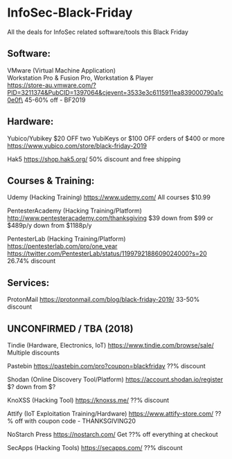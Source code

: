 # InfoSec-Black-Friday
All the deals for InfoSec related software/tools this Black Friday

## Software:

VMware (Virtual Machine Application)\
Workstation Pro & Fusion Pro, Workstation & Player\
https://store-au.vmware.com/?PID=3211374&PubCID=1397064&cjevent=3533e3c6115911ea839000790a1c0e0f\
45-60% off - BF2019

## Hardware:

Yubico/Yubikey
$20 OFF two YubiKeys or $100 OFF orders of $400 or more
https://www.yubico.com/store/black-friday-2019

Hak5
https://shop.hak5.org/
50% discount and free shipping

## Courses & Training:

Udemy (Hacking Training) 
https://www.udemy.com/ 
All courses $10.99

PentesterAcademy (Hacking Training/Platform)
http://www.pentesteracademy.com/thanksgiving 
$39 down from $99 or $489p/y down from $1188p/y

PentesterLab (Hacking Training/Platform)
https://pentesterlab.com/pro/one_year 
https://twitter.com/PentesterLab/status/1199792188609024000?s=20
26.74% discount

## Services:

ProtonMail
https://protonmail.com/blog/black-friday-2019/
33-50% discount


## UNCONFIRMED / TBA (2018)

Tindie (Hardware, Electronics, IoT) 
https://www.tindie.com/browse/sale/
Multiple discounts

Pastebin
https://pastebin.com/pro?coupon=blackfriday
??% discount

Shodan (Online Discovery Tool/Platform) 
https://account.shodan.io/register 
$? down from $?

KnoXSS (Hacking Tool) 
https://knoxss.me/ 
??% discount

Attify (IoT Exploitation Training/Hardware) 
https://www.attify-store.com/
??% off with coupon code - THANKSGIVING20

NoStarch Press
https://nostarch.com/
Get ??% off everything at checkout

SecApps (Hacking Tools)
https://secapps.com/
??% discount

